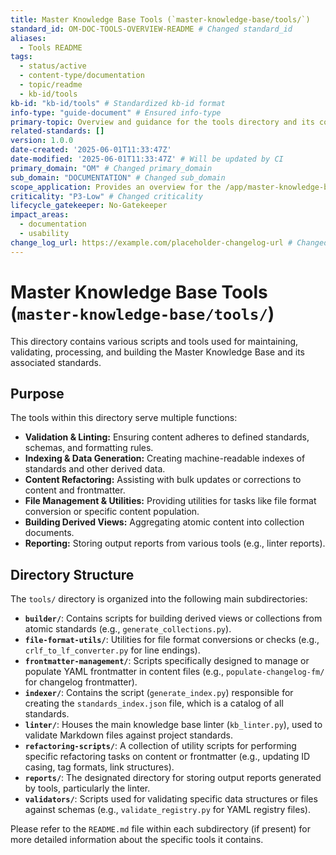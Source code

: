```yaml
---
title: Master Knowledge Base Tools (`master-knowledge-base/tools/`)
standard_id: OM-DOC-TOOLS-OVERVIEW-README # Changed standard_id
aliases:
  - Tools README
tags:
  - status/active
  - content-type/documentation
  - topic/readme
  - kb-id/tools
kb-id: "kb-id/tools" # Standardized kb-id format
info-type: "guide-document" # Ensured info-type
primary-topic: Overview and guidance for the tools directory and its contents.
related-standards: []
version: 1.0.0
date-created: '2025-06-01T11:33:47Z'
date-modified: '2025-06-01T11:33:47Z' # Will be updated by CI
primary_domain: "OM" # Changed primary_domain
sub_domain: "DOCUMENTATION" # Changed sub_domain
scope_application: Provides an overview for the /app/master-knowledge-base/tools directory.
criticality: "P3-Low" # Changed criticality
lifecycle_gatekeeper: No-Gatekeeper
impact_areas:
  - documentation
  - usability
change_log_url: https://example.com/placeholder-changelog-url # Changed change_log_url
---
```


# Master Knowledge Base Tools (`master-knowledge-base/tools/`)

This directory contains various scripts and tools used for maintaining, validating, processing, and building the Master Knowledge Base and its associated standards.

## Purpose

The tools within this directory serve multiple functions:
- **Validation & Linting:** Ensuring content adheres to defined standards, schemas, and formatting rules.
- **Indexing & Data Generation:** Creating machine-readable indexes of standards and other derived data.
- **Content Refactoring:** Assisting with bulk updates or corrections to content and frontmatter.
- **File Management & Utilities:** Providing utilities for tasks like file format conversion or specific content population.
- **Building Derived Views:** Aggregating atomic content into collection documents.
- **Reporting:** Storing output reports from various tools (e.g., linter reports).

## Directory Structure

The `tools/` directory is organized into the following main subdirectories:

-   **`builder/`**: Contains scripts for building derived views or collections from atomic standards (e.g., `generate_collections.py`).
-   **`file-format-utils/`**: Utilities for file format conversions or checks (e.g., `crlf_to_lf_converter.py` for line endings).
-   **`frontmatter-management/`**: Scripts specifically designed to manage or populate YAML frontmatter in content files (e.g., `populate-changelog-fm/` for changelog frontmatter).
-   **`indexer/`**: Contains the script (`generate_index.py`) responsible for creating the `standards_index.json` file, which is a catalog of all standards.
-   **`linter/`**: Houses the main knowledge base linter (`kb_linter.py`), used to validate Markdown files against project standards.
-   **`refactoring-scripts/`**: A collection of utility scripts for performing specific refactoring tasks on content or frontmatter (e.g., updating ID casing, tag formats, link structures).
-   **`reports/`**: The designated directory for storing output reports generated by tools, particularly the linter.
-   **`validators/`**: Scripts used for validating specific data structures or files against schemas (e.g., `validate_registry.py` for YAML registry files).

Please refer to the `README.md` file within each subdirectory (if present) for more detailed information about the specific tools it contains.
